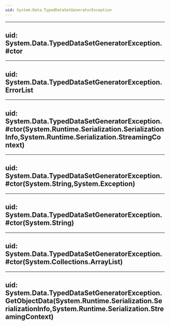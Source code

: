 ```yaml
---
uid: System.Data.TypedDataSetGeneratorException
---
```


---
uid: System.Data.TypedDataSetGeneratorException.#ctor
---

---
uid: System.Data.TypedDataSetGeneratorException.ErrorList
---

---
uid: System.Data.TypedDataSetGeneratorException.#ctor(System.Runtime.Serialization.SerializationInfo,System.Runtime.Serialization.StreamingContext)
---

---
uid: System.Data.TypedDataSetGeneratorException.#ctor(System.String,System.Exception)
---

---
uid: System.Data.TypedDataSetGeneratorException.#ctor(System.String)
---

---
uid: System.Data.TypedDataSetGeneratorException.#ctor(System.Collections.ArrayList)
---

---
uid: System.Data.TypedDataSetGeneratorException.GetObjectData(System.Runtime.Serialization.SerializationInfo,System.Runtime.Serialization.StreamingContext)
---
